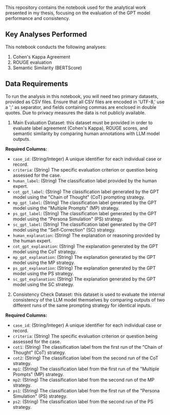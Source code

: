This repository contains the notebook used for the analytical work presented in my thesis, focusing on the evaluation of the GPT model performance and consistency. 

## Key Analyses Performed
This notebook conducts the following analyses: 
1. Cohen's Kappa Agreement
2. ROUGE evaluation
3. Semantic Similarity (BERTScore)

## Data Requirements
To run the analysis in this notebook, you will need two primary datasets, provided as CSV files. Ensure that all CSV files are encoded in 'UTF-8,' use a ';' as separator, and fields containing commas are enclosed in double quotes. 
Due to privacy measures the data is not publicly available. 

1. Main Evaluation Dataset: this dataset must be provided in order to evaluate label agreement (Cohen's Kappa), ROUGE scores, and semantic similarity by comparing human annotations with LLM model outputs.

**Required Columns:**

* `case_id`: (String/Integer) A unique identifier for each individual case or record.
* `criteria`: (String) The specific evaluation criterion or question being assessed for the case.
* `human_label`: (String) The classification label provided by the human expert.
* `cot_gpt_label`: (String) The classification label generated by the GPT model using the "Chain of Thought" (CoT) prompting strategy.
* `mp_gpt_label`: (String) The classification label generated by the GPT model using the "Multiple Prompts" (MP) strategy.
* `ps_gpt_label`: (String) The classification label generated by the GPT model using the "Persona Simulation" (PS) strategy.
* `sc_gpt_label`: (String) The classification label generated by the GPT model using the "Self-Correction" (SC) strategy.
* `human_explanation`: (String) The explanation or reasoning provided by the human expert.
* `cot_gpt_explanation`: (String) The explanation generated by the GPT model using the CoT strategy.
* `mp_gpt_explanation`: (String) The explanation generated by the GPT model using the MP strategy.
* `ps_gpt_explanation`: (String) The explanation generated by the GPT model using the PS strategy.
* `sc_gpt_explanation`: (String) The explanation generated by the GPT model using the SC strategy.

2. Consistency Check Dataset: this dataset is used to evaluate the internal consistency of the LLM model themselves by comparing outputs of two different runs of the same prompting strategy for identical inputs.

**Required Columns:**

* `case_id`: (String/Integer) A unique identifier for each individual case or record.
* `criteria`: (String) The specific evaluation criterion or question being assessed for the case.
* `cot1`: (String) The classification label from the first run of the "Chain of Thought" (CoT) strategy.
* `cot2`: (String) The classification label from the second run of the CoT strategy.
* `mp1`: (String) The classification label from the first run of the "Multiple Prompts" (MP) strategy.
* `mp2`: (String) The classification label from the second run of the MP strategy.
* `ps1`: (String) The classification label from the first run of the "Persona Simulation" (PS) strategy.
* `ps2`: (String) The classification label from the second run of the PS strategy.
   
